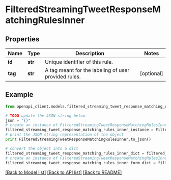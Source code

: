 # FilteredStreamingTweetResponseMatchingRulesInner


## Properties
Name | Type | Description | Notes
------------ | ------------- | ------------- | -------------
**id** | **str** | Unique identifier of this rule. | 
**tag** | **str** | A tag meant for the labeling of user provided rules. | [optional] 

## Example

```python
from openapi_client.models.filtered_streaming_tweet_response_matching_rules_inner import FilteredStreamingTweetResponseMatchingRulesInner

# TODO update the JSON string below
json = "{}"
# create an instance of FilteredStreamingTweetResponseMatchingRulesInner from a JSON string
filtered_streaming_tweet_response_matching_rules_inner_instance = FilteredStreamingTweetResponseMatchingRulesInner.from_json(json)
# print the JSON string representation of the object
print FilteredStreamingTweetResponseMatchingRulesInner.to_json()

# convert the object into a dict
filtered_streaming_tweet_response_matching_rules_inner_dict = filtered_streaming_tweet_response_matching_rules_inner_instance.to_dict()
# create an instance of FilteredStreamingTweetResponseMatchingRulesInner from a dict
filtered_streaming_tweet_response_matching_rules_inner_form_dict = filtered_streaming_tweet_response_matching_rules_inner.from_dict(filtered_streaming_tweet_response_matching_rules_inner_dict)
```
[[Back to Model list]](../README.md#documentation-for-models) [[Back to API list]](../README.md#documentation-for-api-endpoints) [[Back to README]](../README.md)


